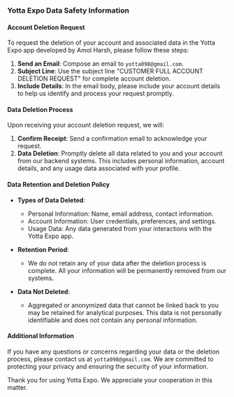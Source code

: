 ### Yotta Expo Data Safety Information

#### Account Deletion Request

To request the deletion of your account and associated data in the Yotta Expo app developed by Amol Harsh, please follow these steps:

1. **Send an Email**: Compose an email to `yotta098@gmail.com`.
2. **Subject Line**: Use the subject line "CUSTOMER FULL ACCOUNT DELETION REQUEST" for complete account deletion.
3. **Include Details**: In the email body, please include your account details to help us identify and process your request promptly.

#### Data Deletion Process

Upon receiving your account deletion request, we will:

1. **Confirm Receipt**: Send a confirmation email to acknowledge your request.
2. **Data Deletion**: Promptly delete all data related to you and your account from our backend systems. This includes personal information, account details, and any usage data associated with your profile.

#### Data Retention and Deletion Policy

- **Types of Data Deleted**:
  - Personal Information: Name, email address, contact information.
  - Account Information: User credentials, preferences, and settings.
  - Usage Data: Any data generated from your interactions with the Yotta Expo app.

- **Retention Period**: 
  - We do not retain any of your data after the deletion process is complete. All your information will be permanently removed from our systems.

- **Data Not Deleted**:
  - Aggregated or anonymized data that cannot be linked back to you may be retained for analytical purposes. This data is not personally identifiable and does not contain any personal information.

#### Additional Information

If you have any questions or concerns regarding your data or the deletion process, please contact us at `yotta098@gmail.com`. We are committed to protecting your privacy and ensuring the security of your information.

Thank you for using Yotta Expo. We appreciate your cooperation in this matter.

